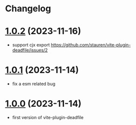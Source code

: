 # Changelog

# [1.0.2](https://github.com/stauren/vite-plugin-deadfile/tree/v1.0.2) (2023-11-16)

- support cjx export https://github.com/stauren/vite-plugin-deadfile/issues/2

# [1.0.1](https://github.com/stauren/vite-plugin-deadfile/tree/v1.0.1) (2023-11-14)

- fix a esm related bug

# [1.0.0](https://github.com/stauren/vite-plugin-deadfile/tree/v1.0.0) (2023-11-14)

- first version of vite-plugin-deadfile
